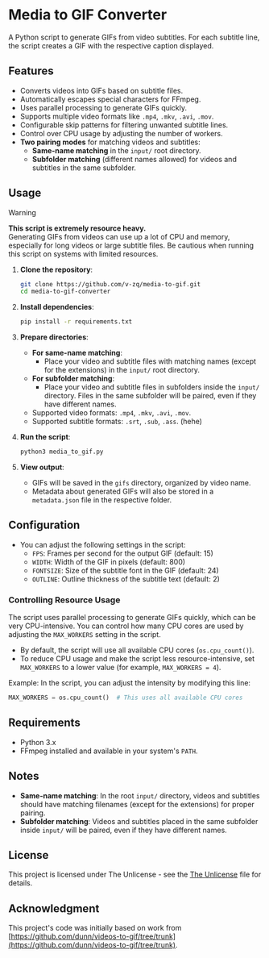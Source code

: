 # Media to GIF Converter

A Python script to generate GIFs from video subtitles. For each subtitle line, the script creates a GIF with the respective caption displayed.

## Features
- Converts videos into GIFs based on subtitle files.
- Automatically escapes special characters for FFmpeg.
- Uses parallel processing to generate GIFs quickly.
- Supports multiple video formats like `.mp4`, `.mkv`, `.avi`, `.mov`.
- Configurable skip patterns for filtering unwanted subtitle lines.
- Control over CPU usage by adjusting the number of workers.
- **Two pairing modes** for matching videos and subtitles:
  - **Same-name matching** in the `input/` root directory.
  - **Subfolder matching** (different names allowed) for videos and subtitles in the same subfolder.

## Usage

> [!WARNING]  
> **This script is extremely resource heavy.**  
> Generating GIFs from videos can use up a lot of CPU and memory, especially for long videos or large subtitle files. Be cautious when running this script on systems with limited resources.

1. **Clone the repository**:
    ```bash
    git clone https://github.com/v-zq/media-to-gif.git
    cd media-to-gif-converter
    ```

2. **Install dependencies**:
    ```bash
    pip install -r requirements.txt
    ```

3. **Prepare directories**:
    - **For same-name matching**:
      - Place your video and subtitle files with matching names (except for the extensions) in the `input/` root directory.
    - **For subfolder matching**:
      - Place your video and subtitle files in subfolders inside the `input/` directory. Files in the same subfolder will be paired, even if they have different names.
    - Supported video formats: `.mp4`, `.mkv`, `.avi`, `.mov`.
    - Supported subtitle formats: `.srt`, `.sub`, `.ass`. (hehe)

4. **Run the script**:
    ```bash
    python3 media_to_gif.py
    ```

5. **View output**:
    - GIFs will be saved in the `gifs` directory, organized by video name.
    - Metadata about generated GIFs will also be stored in a `metadata.json` file in the respective folder.

## Configuration

- You can adjust the following settings in the script:
    - `FPS`: Frames per second for the output GIF (default: 15)
    - `WIDTH`: Width of the GIF in pixels (default: 800)
    - `FONTSIZE`: Size of the subtitle font in the GIF (default: 24)
    - `OUTLINE`: Outline thickness of the subtitle text (default: 2)

### Controlling Resource Usage

The script uses parallel processing to generate GIFs quickly, which can be very CPU-intensive. You can control how many CPU cores are used by adjusting the `MAX_WORKERS` setting in the script.

- By default, the script will use all available CPU cores (`os.cpu_count()`).
- To reduce CPU usage and make the script less resource-intensive, set `MAX_WORKERS` to a lower value (for example, `MAX_WORKERS = 4`).

Example: In the script, you can adjust the intensity by modifying this line:
```python
MAX_WORKERS = os.cpu_count()  # This uses all available CPU cores
```

## Requirements

- Python 3.x
- FFmpeg installed and available in your system's `PATH`.

## Notes
- **Same-name matching**: In the root `input/` directory, videos and subtitles should have matching filenames (except for the extensions) for proper pairing.
- **Subfolder matching**: Videos and subtitles placed in the same subfolder inside `input/` will be paired, even if they have different names.

## License

This project is licensed under The Unlicense - see the [The Unlicense](LICENSE) file for details.

## Acknowledgment

This project's code was initially based on work from [https://github.com/dunn/videos-to-gif/tree/trunk](https://github.com/dunn/videos-to-gif/tree/trunk).